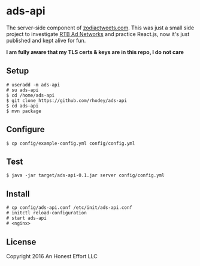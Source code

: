 # ads-api

The server-side component of [zodiactweets.com](https://github.com/rhodey/zodiactweets.com). This was just a small side project to investigate [RTB Ad Networks](https://en.wikipedia.org/wiki/Real-time_bidding) and practice React.js, now it's just published and kept alive for fun.

**I am fully aware that my TLS certs & keys are in this repo, I do not care**

## Setup
```
# useradd -m ads-api
# su ads-api
$ cd /home/ads-api
$ git clone https://github.com/rhodey/ads-api
$ cd ads-api
$ mvn package
```

## Configure
```
$ cp config/example-config.yml config/config.yml
```

## Test
```
$ java -jar target/ads-api-0.1.jar server config/config.yml
```

## Install
```
# cp config/ads-api.conf /etc/init/ads-api.conf
# initctl reload-configuration
# start ads-api
# <nginx>
```

## License

Copyright 2016 An Honest Effort LLC
